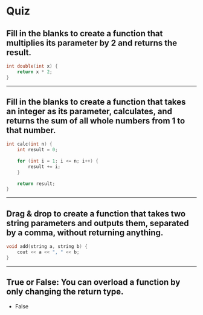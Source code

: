 # Quiz

## Fill in the blanks to create a function that multiplies its parameter by 2 and returns the result.

```cpp
int double(int x) {
    return x * 2;
}
```

---

## Fill in the blanks to create a function that takes an integer as its parameter, calculates, and returns the sum of all whole numbers from 1 to that number.

```cpp
int calc(int n) {
    int result = 0;
    
    for (int i = 1; i <= n; i++) {
        result += i;
    }
    
    return result;
}
```

---

## Drag & drop to create a function that takes two string parameters and outputs them, separated by a comma, without returning anything.

```cpp
void add(string a, string b) {
    cout << a << ", " << b;
}
```

---

## True or False: You can overload a function by only changing the return type.

- False

